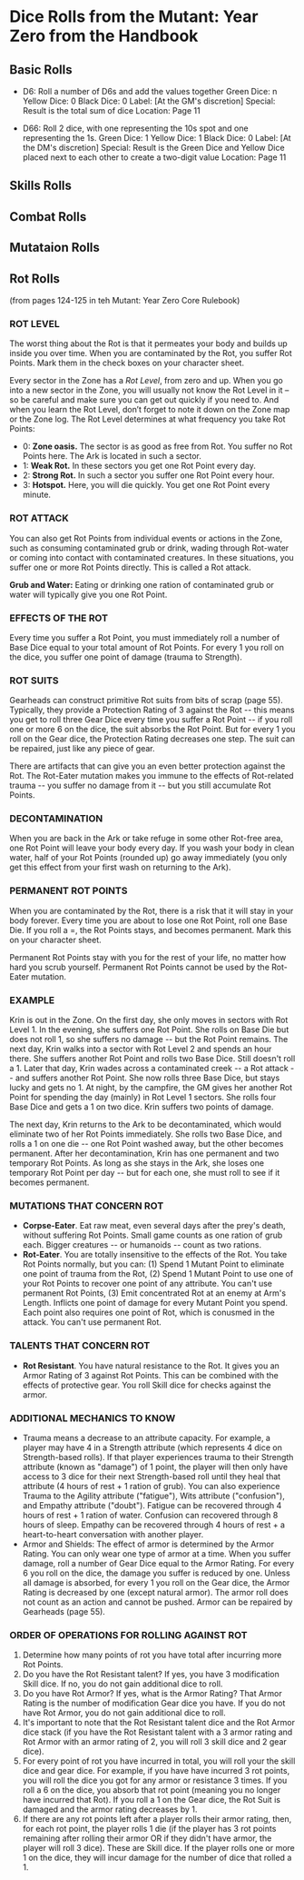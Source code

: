# Dice Rolls from the Mutant: Year Zero from the Handbook

## Basic Rolls

- D6: Roll a number of D6s and add the values together
Green Dice: n
Yellow Dice: 0
Black Dice: 0
Label: [At the GM's discretion]
Special: Result is the total sum of dice
Location: Page 11

- D66: Roll 2 dice, with one representing the 10s spot and one representing the 1s.
Green Dice: 1
Yellow Dice: 1
Black Dice: 0
Label: [At the DM's discretion]
Special: Result is the Green Dice and Yellow Dice placed next to each other to create a two-digit value
Location: Page 11

## Skills Rolls

## Combat Rolls

## Mutataion Rolls

## Rot Rolls

(from pages 124-125 in teh Mutant: Year Zero Core Rulebook)

### ROT LEVEL
The worst thing about the Rot is that it permeates your body and builds up inside you over time. When you are contaminated by the Rot, you suffer Rot Points. Mark them in the check boxes on your character sheet.

Every sector in the Zone has a _Rot Level_, from zero and up. When you go into a new sector in the Zone, you will usually not know the Rot Level in it – so be careful and make sure you can get out quickly if you need to. And when you learn the Rot Level, don’t forget to note it down on the Zone map or the Zone log. The Rot Level determines at what frequency you take Rot Points:
- 0: __Zone oasis.__ The sector is as good as free from Rot. You suffer no Rot Points here. The Ark is located in such a sector.
- 1: __Weak Rot.__ In these sectors you get one Rot Point every day.
- 2: __Strong Rot.__ In such a sector you suffer one Rot Point every hour.
- 3: __Hotspot.__ Here, you will die quickly. You get one Rot Point every minute.

### ROT ATTACK
You can also get Rot Points from individual events or actions in the Zone, such as consuming contaminated grub or drink, wading through Rot-water or coming into contact with contaminated creatures. In these situations, you suffer one or more Rot Points directly. This is called a Rot attack.

__Grub and Water:__ Eating or drinking one ration of contaminated grub or water will typically give you one Rot Point.

### EFFECTS OF THE ROT
Every time you suffer a Rot Point, you must immediately roll a number of Base Dice equal to your total amount of Rot Points. For every 1 you roll on the dice, you suffer one point of damage (trauma to Strength).

### ROT SUITS
Gearheads can construct primitive Rot suits from bits of scrap (page 55). Typically, they provide a Protection Rating of 3 against the Rot -- this means you get to roll three Gear Dice every time you suffer a Rot Point -- if you roll one or more 6 on the dice, the suit absorbs the Rot Point. But for every 1 you roll  on the Gear dice, the Protection Rating decreases one step. The suit can be repaired, just like any piece of gear.

There are artifacts that can give you an even better protection against the Rot. The Rot-Eater mutation makes you immune to the effects of Rot-related trauma -- you suffer no damage from it -- but you still accumulate Rot Points.

### DECONTAMINATION
When you are back in the Ark or take refuge in some other Rot-free area, one Rot Point will leave your body every day. If you wash your body in clean water, half of your Rot Points (rounded up) go away immediately (you only get this effect from your first wash on returning to the Ark).

### PERMANENT ROT POINTS
When you are contaminated by the Rot, there is a risk that it will stay in your body forever. Every time you are about to lose one Rot Point, roll one Base Die. If you roll a =, the Rot Points stays, and becomes permanent. Mark this on your character sheet.

Permanent Rot Points stay with you for the rest of your life, no matter how hard you scrub yourself. Permanent Rot Points cannot be used by the Rot-Eater mutation.

### EXAMPLE
Krin is out in the Zone. On the first day, she only moves in sectors with Rot Level 1. In the evening, she suffers one Rot Point. She rolls on Base Die but does not roll 1, so she suffers no damage -- but the Rot Point remains. The next day, Krin walks into a sector with Rot Level 2 and spends an hour there. She suffers another Rot Point and rolls two Base Dice. Still doesn't roll a 1. Later that day, Krin wades across a contaminated creek -- a Rot attack -- and suffers another Rot Point. She now rolls three Base Dice, but stays lucky and gets no 1. At night, by the campfire, the GM gives her another Rot Point for spending the day (mainly) in Rot Level 1 sectors. She rolls four Base Dice and gets a 1 on two dice. Krin suffers two points
of damage.

The next day, Krin returns to the Ark to be decontaminated, which would eliminate two of her Rot Points immediately. She rolls two Base Dice, and rolls a 1 on one die -- one Rot Point washed away, but the other becomes permanent. After her decontamination, Krin has one permanent and two temporary Rot Points. As long as she stays in the Ark, she loses one temporary Rot Point per day -- but for each one, she must roll to see if it becomes permanent.

### MUTATIONS THAT CONCERN ROT
- __Corpse-Eater__. Eat raw meat, even several days after the prey's death, without suffering Rot Points. Small game counts as one ration of grub each. Bigger creatures -- or humanoids -- count as two rations.
- __Rot-Eater__. You are totally insensitive to the effects of the Rot. You take Rot Points normally, but you can: (1) Spend 1 Mutant Point to eliminate one point of trauma from the Rot, (2) Spend 1 Mutant Point to use one of your Rot Points to recover one point of any attribute. You can't use permanent Rot Points, (3) Emit concentrated Rot at an enemy at Arm's Length. Inflicts one point of damage for every Mutant Point you spend. Each point also requires one point of Rot, which is conusmed in the attack. You can't use permanent Rot.

### TALENTS THAT CONCERN ROT
- __Rot Resistant__. You have natural resistance to the Rot. It gives you an Armor Rating of 3 against Rot Points. This can be combined with the effects of protective gear. You roll Skill dice for checks against the armor.

### ADDITIONAL MECHANICS TO KNOW
- Trauma means a decrease to an attribute capacity. For example, a player may have 4 in a Strength attribute (which represents 4 dice on Strength-based rolls). If that player experiences trauma to their Strength attribute (known as "damage") of 1 point, the player will then only have access to 3 dice for their next Strength-based roll until they heal that attribute (4 hours of rest + 1 ration of grub). You can also experience Trauma to the Agility attribute ("fatigue"), Wits attribute ("confusion"), and Empathy attribute ("doubt"). Fatigue can be recovered through 4 hours of rest + 1 ration of water. Confusion can recovered through 8 hours of sleep. Empathy can be recovered through 4 hours of rest + a heart-to-heart conversation with another player.
- Armor and Shields: The effect of armor is determined by the Armor Rating. You can only wear one type of armor at a time. When you suffer damage, roll a number of Gear Dice equal to the Armor Rating. For every 6 you roll on the dice, the damage you suffer is reduced by one. Unless all damage is absorbed, for every 1 you roll on the Gear dice, the Armor Rating is decreased by one (except natural armor). The armor roll does not count as an action and cannot be pushed. Armor can be repaired by Gearheads (page 55).

### ORDER OF OPERATIONS FOR ROLLING AGAINST ROT
1. Determine how many points of rot you have total after incurring more Rot Points.
2. Do you have the Rot Resistant talent? If yes, you have 3 modification Skill dice. If no, you do not gain additional dice to roll.
3. Do you have Rot Armor? If yes, what is the Armor Rating? That Armor Rating is the number of modification Gear dice you have. If you do not have Rot Armor, you do not gain additional dice to roll.
4. It's important to note that the Rot Resistant talent dice and the Rot Armor dice stack (if you have the Rot Resistant talent with a 3 armor rating and Rot Armor with an armor rating of 2, you will roll 3 skill dice and 2 gear dice).
5. For every point of rot you have incurred in total, you will roll your the skill dice and gear dice. For example, if you have have incurred 3 rot points, you will roll the dice you got for any armor or resistance 3 times. If you roll a 6 on the dice, you absorb that rot point (meaning you no longer have incurred that Rot). If you roll a 1 on the Gear dice, the Rot Suit is damaged and the armor rating decreases by 1.
6.  If there are any rot points left after a player rolls their armor rating, then, for each rot point, the player rolls 1 die (if the player has 3 rot points remaining after rolling their armor OR if they didn't have armor, the player will roll 3 dice). These are Skill dice. If the player rolls one or more 1 on the dice, they will incur damage for the number of dice that rolled a 1.
